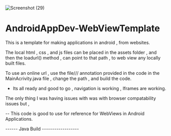 
![Screenshot (29)](https://github.com/Vampeyer/AndroidAppDev-WebViewTemplate/assets/104587177/3246af90-649d-48ff-ad03-7d3f74cb9356)









# AndroidAppDev-WebViewTemplate
This is a template for making applications in android , from websites. 



The local html , css , and js files can be placed in the assets folder , and 
then the loadurl() method , can point to that path , 
to web view any locally built files.  

To use an online url , use the file/// annotation provided in the code in the 
MainAcrivity.java 
file , change the path , and build the code. 

- Its all ready and good to go , navigation is working , Iframes are working. 

The only thing I was having issues with was with browser compatability issues but , 

-- This code is good to use for reference for WebViews in Android Applications. 

------ Java Build ------------------
 


